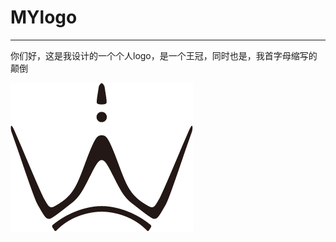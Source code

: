# MYlogo
***
你们好，这是我设计的一个个人logo，是一个王冠，同时也是，我首字母缩写的颠倒  


![](https://github.com/cmyyne/MYlogo/blob/main/logo%20version1.png?raw=true"图片title")
